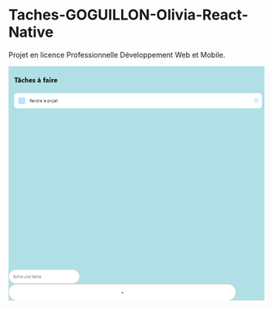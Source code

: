 # Taches-GOGUILLON-Olivia-React-Native

Projet en licence Professionnelle Développement Web et Mobile.

<img align="left" alt="GOGUILLON Olivia" src="https://github.com/oliviagog/Taches-GOGUILLON-Olivia-React-Native/blob/main/React-Projet.PNG" />
